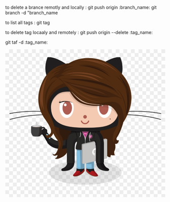 to delete a brance remotly and locally : git push origin :branch_name:
git branch -d "branch_name

to list all tags : git tag

to delete tag locaaly and remotely : git push origin --delete :tag_name:

git taf -d :tag_name:

![](images/cat.png)
